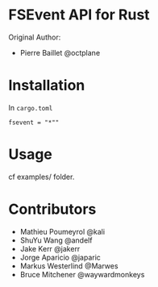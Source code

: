 # FSEvent API for Rust

Original Author:
- Pierre Baillet @octplane

# Installation

In `cargo.toml`

```
fsevent = "*""
```

# Usage

cf examples/ folder.

# Contributors

- Mathieu Poumeyrol @kali
- ShuYu Wang @andelf
- Jake Kerr @jakerr
- Jorge Aparicio @japaric
- Markus Westerlind @Marwes
- Bruce Mitchener @waywardmonkeys
